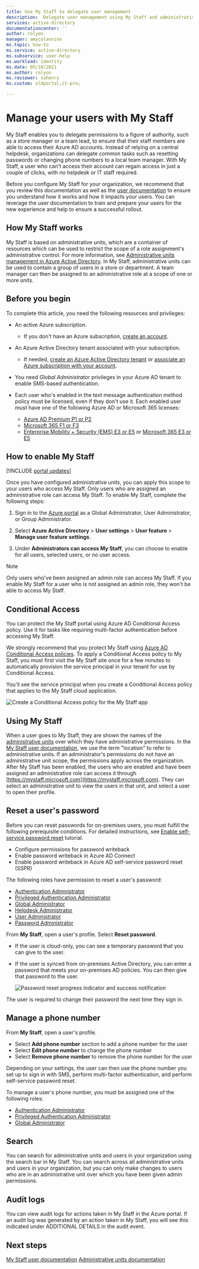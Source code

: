 ```yaml
---
title: Use My Staff to delegate user management
description:  Delegate user management using My Staff and administrative units
services: active-directory
documentationcenter: ''
author: rolyon
manager: amycolannino
ms.topic: how-to
ms.service: active-directory
ms.subservice: user-help
ms.workload: identity
ms.date: 05/18/2021
ms.author: rolyon
ms.reviewer: sahenry
ms.custom: oldportal;it-pro;

---
```

# Manage your users with My Staff

My Staff enables you to delegate permissions to a figure of authority, such as a store manager or a team lead, to ensure that their staff members are able to access their Azure AD accounts. Instead of relying on a central helpdesk, organizations can delegate common tasks such as resetting passwords or changing phone numbers to a local team manager. With My Staff, a user who can't access their account can regain access in just a couple of clicks, with no helpdesk or IT staff required.

Before you configure My Staff for your organization, we recommend that you review this documentation as well as the [user documentation](https://support.microsoft.com/account-billing/manage-front-line-users-with-my-staff-c65b9673-7e1c-4ad6-812b-1a31ce4460bd) to ensure you understand how it works and how it impacts your users. You can leverage the user documentation to train and prepare your users for the new experience and help to ensure a successful rollout.

## How My Staff works

My Staff is based on administrative units, which are a container of resources which can be used to restrict the scope of a role assignment's administrative control. For more information, see [Administrative units management in Azure Active Directory](administrative-units.md). In My Staff, administrative units can be used to contain a group of users in a store or department. A team manager can then be assigned to an administrative role at a scope of one or more units.

## Before you begin

To complete this article, you need the following resources and privileges:

* An active Azure subscription.

  * If you don't have an Azure subscription, [create an account](https://azure.microsoft.com/free/?WT.mc_id=A261C142F).
* An Azure Active Directory tenant associated with your subscription.

  * If needed, [create an Azure Active Directory tenant](../fundamentals/sign-up-organization.md) or [associate an Azure subscription with your account](../fundamentals/active-directory-how-subscriptions-associated-directory.md).
* You need *Global Administrator* privileges in your Azure AD tenant to enable SMS-based authentication.
* Each user who's enabled in the text message authentication method policy must be licensed, even if they don't use it. Each enabled user must have one of the following Azure AD or Microsoft 365 licenses:

  * [Azure AD Premium P1 or P2](https://www.microsoft.com/security/business/identity-access-management/azure-ad-pricing)
  * [Microsoft 365 F1 or F3](https://www.microsoft.com/licensing/news/m365-firstline-workers)
  * [Enterprise Mobility + Security (EMS) E3 or E5](https://www.microsoft.com/microsoft-365/enterprise-mobility-security/compare-plans-and-pricing) or [Microsoft 365 E3 or E5](https://www.microsoft.com/microsoft-365/compare-microsoft-365-enterprise-plans)

## How to enable My Staff

[!INCLUDE [portal updates](~/articles/active-directory/includes/portal-update.md)]

Once you have configured administrative units, you can apply this scope to your users who access My Staff. Only users who are assigned an administrative role can access My Staff. To enable My Staff, complete the following steps:

1. Sign in to the [Azure portal](https://portal.azure.com)  as a Global Administrator, User Administrator, or Group Administrator.

1. Select **Azure Active Directory** > **User settings** > **User feature** > **Manage user feature settings**.

1. Under **Administrators can access My Staff**, you can choose to enable for all users, selected users, or no user access.

> [!Note]
> Only users who've been assigned an admin role can access My Staff. If you enable My Staff for a user who is not assigned an admin role, they won't be able to access My Staff.

## Conditional Access

You can protect the My Staff portal using Azure AD Conditional Access policy. Use it for tasks like requiring multi-factor authentication before accessing My Staff.

We strongly recommend that you protect My Staff using [Azure AD Conditional Access policies](../conditional-access/index.yml). To apply a Conditional Access policy to My Staff, you must first visit the My Staff site once for a few minutes to automatically provision the service principal in your tenant for use by Conditional Access.

You'll see the service principal when you create a Conditional Access policy that applies to the My Staff cloud application.

![Create a Conditional Access policy for the My Staff app](./media/my-staff-configure/conditional-access.png)

## Using My Staff

When a user goes to My Staff, they are shown the names of the [administrative units](administrative-units.md) over which they have administrative permissions. In the [My Staff user documentation](https://support.microsoft.com/account-billing/manage-front-line-users-with-my-staff-c65b9673-7e1c-4ad6-812b-1a31ce4460bd), we use the term "location" to refer to administrative units. If an administrator's permissions do not have an administrative unit scope, the permissions apply across the organization. After My Staff has been enabled, the users who are enabled and have been assigned an administrative role can access it through [https://mystaff.microsoft.com](https://mystaff.microsoft.com). They can select an administrative unit to view the users in that unit, and select a user to open their profile.

## Reset a user's password

Before you can reset passwords for on-premises users, you must fulfill the following prerequisite conditions. For detailed instructions, see [Enable self-service password reset](../authentication/tutorial-enable-sspr-writeback.md) tutorial.

* Configure permissions for password writeback
* Enable password writeback in Azure AD Connect
* Enable password writeback in Azure AD self-service password reset (SSPR)

The following roles have permission to reset a user's password:

* [Authentication Administrator](permissions-reference.md#authentication-administrator)
* [Privileged Authentication Administrator](permissions-reference.md#privileged-authentication-administrator)
* [Global Administrator](permissions-reference.md#global-administrator)
* [Helpdesk Administrator](permissions-reference.md#helpdesk-administrator)
* [User Administrator](permissions-reference.md#user-administrator)
* [Password Administrator](permissions-reference.md#password-administrator)

From **My Staff**, open a user's profile. Select **Reset password**.

* If the user is cloud-only, you can see a temporary password that you can give to the user.
* If the user is synced from on-premises Active Directory, you can enter a password that meets your on-premises AD policies. You can then give that password to the user.

    ![Password reset progress indicator and success notification](./media/my-staff-configure/reset-password.png)

The user is required to change their password the next time they sign in.

## Manage a phone number

From **My Staff**, open a user's profile.

* Select **Add phone number** section to add a phone number for the user
* Select **Edit phone number** to change the phone number
* Select **Remove phone number** to remove the phone number for the user

Depending on your settings, the user can then use the phone number you set up to sign in with SMS, perform multi-factor authentication, and perform self-service password reset.

To manage a user's phone number, you must be assigned one of the following roles:

* [Authentication Administrator](permissions-reference.md#authentication-administrator)
* [Privileged Authentication Administrator](permissions-reference.md#privileged-authentication-administrator)
* [Global Administrator](permissions-reference.md#global-administrator)

## Search

You can search for administrative units and users in your organization using the search bar in My Staff. You can search across all administrative units and users in your organization, but you can only make changes to users who are in an administrative unit over which you have been given admin permissions.

## Audit logs

You can view audit logs for actions taken in My Staff in the Azure portal. If an audit log was generated by an action taken in My Staff, you will see this indicated under ADDITIONAL DETAILS in the audit event.

## Next steps

[My Staff user documentation](https://support.microsoft.com/account-billing/manage-front-line-users-with-my-staff-c65b9673-7e1c-4ad6-812b-1a31ce4460bd)
[Administrative units documentation](administrative-units.md)
